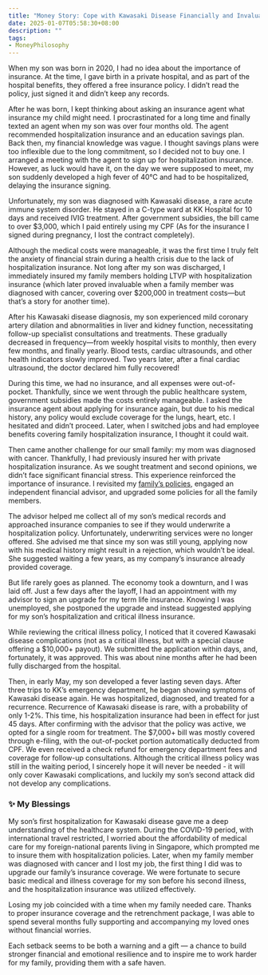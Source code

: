```yaml
---
title: "Money Story: Cope with Kawasaki Disease Financially and Invaluable Life Lessons"
date: 2025-01-07T05:58:30+08:00
description: ""
tags:
- MoneyPhilosophy
---
```


When my son was born in 2020, I had no idea about the importance of insurance. At the time, I gave birth in a private hospital, and as part of the hospital benefits, they offered a free insurance policy. I didn’t read the policy, just signed it and didn’t keep any records.

After he was born, I kept thinking about asking an insurance agent what insurance my child might need. I procrastinated for a long time and finally texted an agent when my son was over four months old. The agent recommended hospitalization insurance and an education savings plan. Back then, my financial knowledge was vague. I thought savings plans were too inflexible due to the long commitment, so I decided not to buy one. I arranged a meeting with the agent to sign up for hospitalization insurance. However, as luck would have it, on the day we were supposed to meet, my son suddenly developed a high fever of 40°C and had to be hospitalized, delaying the insurance signing.

Unfortunately, my son was diagnosed with Kawasaki disease, a rare acute immune system disorder. He stayed in a C-type ward at KK Hospital for 10 days and received IVIG treatment. After government subsidies, the bill came to over $3,000, which I paid entirely using my CPF (As for the insurance I signed during pregnancy, I lost the contract completely). 

Although the medical costs were manageable, it was the first time I truly felt the anxiety of financial strain during a health crisis due to the lack of hospitalization insurance. Not long after my son was discharged, I immediately insured my family members holding LTVP with hospitalization insurance (which later proved invaluable when a family member was diagnosed with cancer, covering over $200,000 in treatment costs—but that’s a story for another time).

After his Kawasaki disease diagnosis, my son experienced mild coronary artery dilation and abnormalities in liver and kidney function, necessitating follow-up specialist consultations and treatments. These gradually decreased in frequency—from weekly hospital visits to monthly, then every few months, and finally yearly. Blood tests, cardiac ultrasounds, and other health indicators slowly improved. Two years later, after a final cardiac ultrasound, the doctor declared him fully recovered!  

During this time, we had no insurance, and all expenses were out-of-pocket. Thankfully, since we went through the public healthcare system, government subsidies made the costs entirely manageable. I asked the insurance agent about applying for insurance again, but due to his medical history, any policy would exclude coverage for the lungs, heart, etc. I hesitated and didn’t proceed. Later, when I switched jobs and had employee benefits covering family hospitalization insurance, I thought it could wait.

Then came another challenge for our small family: my mom was diagnosed with cancer. Thankfully, I had previously insured her with private hospitalization insurance. As we sought treatment and second opinions, we didn’t face significant financial stress. This experience reinforced the importance of insurance. I revisited my [family’s policies](/posts/family-insurance-planning/), engaged an independent financial advisor, and upgraded some policies for all the family members.

The advisor helped me collect all of my son’s medical records and approached insurance companies to see if they would underwrite a hospitalization policy. Unfortunately, underwriting services were no longer offered. She advised me that since my son was still young, applying now with his medical history might result in a rejection, which wouldn’t be ideal. She suggested waiting a few years, as my company’s insurance already provided coverage.

But life rarely goes as planned. The economy took a downturn, and I was laid off. Just a few days after the layoff, I had an appointment with my advisor to sign an upgrade for my term life insurance. Knowing I was unemployed, she postponed the upgrade and instead suggested applying for my son’s hospitalization and critical illness insurance.

While reviewing the critical illness policy, I noticed that it covered Kawasaki disease complications (not as a critical illness, but with a special clause offering a $10,000+ payout). We submitted the application within days, and, fortunately, it was approved. This was about nine months after he had been fully discharged from the hospital.

Then, in early May, my son developed a fever lasting seven days. After three trips to KK’s emergency department, he began showing symptoms of Kawasaki disease again. He was hospitalized, diagnosed, and treated for a recurrence. Recurrence of Kawasaki disease is rare, with a probability of only 1-2%. This time, his hospitalization insurance had been in effect for just 45 days. After confirming with the advisor that the policy was active, we opted for a single room for treatment. The $7,000+ bill was mostly covered through e-filing, with the out-of-pocket portion automatically deducted from CPF. We even received a check refund for emergency department fees and coverage for follow-up consultations. Although the critical illness policy was still in the waiting period, I sincerely hope it will never be needed - it will only cover Kawasaki complications, and luckily my son’s second attack did not develop any complications.

### ✨ My Blessings

My son’s first hospitalization for Kawasaki disease gave me a deep understanding of the healthcare system. During the COVID-19 period, with international travel restricted, I worried about the affordability of medical care for my foreign-national parents living in Singapore, which prompted me to insure them with hospitalization policies. Later, when my family member was diagnosed with cancer and I lost my job, the first thing I did was to upgrade our family’s insurance coverage. We were fortunate to secure basic medical and illness coverage for my son before his second illness, and the hospitalization insurance was utilized effectively.

Losing my job coincided with a time when my family needed care. Thanks to proper insurance coverage and the retrenchment package, I was able to spend several months fully supporting and accompanying my loved ones without financial worries.  

Each setback seems to be both a warning and a gift — a chance to build stronger financial and emotional resilience and to inspire me to work harder for my family, providing them with a safe haven.
